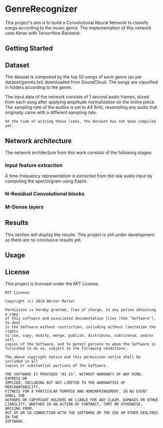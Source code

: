 # GenreRecognizer

This project's aim is to build a Convolutional Neural Network to classify songs according to the music genre. The implementation of this network uses Keras with Tensorflow Backend.

## Getting Started


## Dataset

The dataset is composed by the top 50 songs of each genre (as per dataset/genres.txt) downloaded from SoundCloud. The songs are classified in folders according to the genre.

The input data of the network consists of 1 second audio frames, sliced from each song after applying amplitude normalization on the entire piece. The sampling rate of the audios is set to 44.1kHz, resampling any audio that originally came with a different sampling rate. 

```
At the time of writing these lines, the dataset has not been compiled yet.
```

## Network architecture

The network architecture from this work consists of the following stages:

### Input feature extraction
A time-frequency representation is extracted from the raw audio input by computing the spectrogram using Kapre. 

### N-Residual Convolutional blocks
### M-Dense layers

## Results

This section will display the results. This project is still under development so there are no conclusive results yet. 

## Usage
## License

This project is licensed under the MIT License.
```
MIT License

Copyright (c) 2019 Héctor Martel

Permission is hereby granted, free of charge, to any person obtaining a copy
of this software and associated documentation files (the "Software"), to deal
in the Software without restriction, including without limitation the rights
to use, copy, modify, merge, publish, distribute, sublicense, and/or sell
copies of the Software, and to permit persons to whom the Software is
furnished to do so, subject to the following conditions:

The above copyright notice and this permission notice shall be included in all
copies or substantial portions of the Software.

THE SOFTWARE IS PROVIDED "AS IS", WITHOUT WARRANTY OF ANY KIND, EXPRESS OR
IMPLIED, INCLUDING BUT NOT LIMITED TO THE WARRANTIES OF MERCHANTABILITY,
FITNESS FOR A PARTICULAR PURPOSE AND NONINFRINGEMENT. IN NO EVENT SHALL THE
AUTHORS OR COPYRIGHT HOLDERS BE LIABLE FOR ANY CLAIM, DAMAGES OR OTHER
LIABILITY, WHETHER IN AN ACTION OF CONTRACT, TORT OR OTHERWISE, ARISING FROM,
OUT OF OR IN CONNECTION WITH THE SOFTWARE OR THE USE OR OTHER DEALINGS IN THE
SOFTWARE.
```
